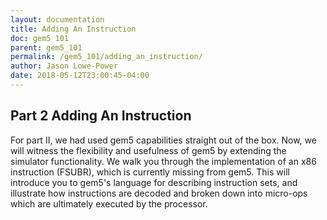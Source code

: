 ```yaml
---
layout: documentation
title: Adding An Instruction
doc: gem5 101
parent: gem5_101
permalink: /gem5_101/adding_an_instruction/
author: Jason Lowe-Power
date: 2018-05-12T23:00:45-04:00
---
```


## Part 2 Adding An Instruction
For part II, we had used gem5 capabilities straight out of the box. Now,
we will witness the flexibility and usefulness of gem5 by extending the
simulator functionality. We walk you through the implementation of an
x86 instruction (FSUBR), which is currently missing from gem5. This will
introduce you to gem5's language for describing instruction sets, and
illustrate how instructions are decoded and broken down into micro-ops
which are ultimately executed by the processor.
